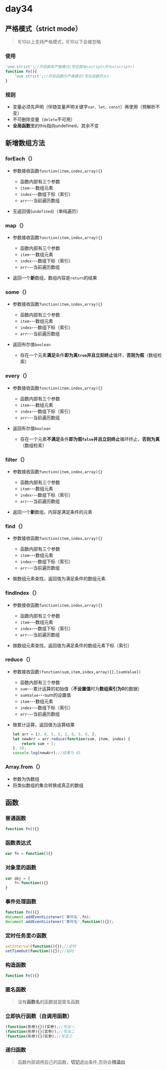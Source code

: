 # day34

## 严格模式（strict mode）

> IE10以上支持严格模式，IE10以下会被忽略

### 使用

```js
'use strict';//开启脚本严格模式(写在脚本<script>开头</script>)
function fn(){
    'use strict';//开启函数内严格模式(写在函数开头)
}
```

### 规则

- 变量必须先声明（伴随变量声明关键字`var、let、const`）再使用（预解析不变）
- 不可删除变量（`delete`不可用）
- **全局函数**里的this指向undefined，其余不变

## 新增数组方法

### forEach（）

- 参数接收函数`function(item,index,array){}`
  - 函数内部有三个参数
  - `item`---数组元素
  - `index`---数组下标（索引）
  - `arr`---当前遍历数组

- 无返回值(`undefined`)（单纯遍历）

### map（）

- 参数接收函数`function(item,index,array){}`
  - 函数内部有三个参数
  - `item`---数组元素
  - `index`---数组下标（索引）
  - `arr`---当前遍历数组

- 返回一个**新**数组，数组内容是`return`的结果

### some（）

- 参数接收函数`function(item,index,array){}`
  - 函数内部有三个参数
  - `item`---数组元素
  - `index`---数组下标（索引）
  - `arr`---当前遍历数组

- 返回布尔值`boolean`
  - 存在一个元素**满足**条件**即为真`true`**并且**立刻终止**循环，**否则为假**（数组检索）

### every（）

- 参数接收函数`function(item,index,array){}`
  - 函数内部有三个参数
  - `item`---数组元素
  - `index`---数组下标（索引）
  - `arr`---当前遍历数组

- 返回布尔值`boolean`
  - 存在一个元素**不满足**条件**即为假`false`**并且**立刻终止**循环终止，**否则为真**（数组检索）

### filter（）

- 参数接收函数`function(item,index,array){}`
  - 函数内部有三个参数
  - `item`---数组元素
  - `index`---数组下标（索引）
  - `arr`---当前遍历数组

- 返回一个**新**数组，内容是满足条件的元素

### find（）

- 参数接收函数`function(item,index,array){}`
  - 函数内部有三个参数
  - `item`---数组元素
  - `index`---数组下标（索引）
  - `arr`---当前遍历数组

- 做数组元素查找，返回值为满足条件的数组元素

### findIndex（）

- 参数接收函数`function(item,index,array){}`
  - 函数内部有三个参数
  - `item`---数组元素
  - `index`---数组下标（索引）
  - `arr`---当前遍历数组

- 做数组元素查找，返回值为满足条件的数组元素下标（索引）

### reduce（）

- 参数接收函数`(function(sum,item,index,array){},[sumValue])`
  - 函数内部有三个参数
  - `sum`---累计运算的初始值（**不设置值**时为**数组索引为0**的数据）
  - `sumValue`---sum的设置值
  - `item`---数组元素
  - `index`---数组下标（索引）
  - `arr`---当前遍历数组

- 做累计运算，返回值为运算结果

  ```js
  let arr = [3, 6, 5, 5, 2, 6, 5, 6, ];
  let newArr = arr.reduce(function(sum, item, index) {
      return sum + 5;
  }, 5);
  console.log(newArr);//结果为 45
  ```

### Array.from（）

- 参数为伪数组
- 将类似数组的集合转换成真正的数组

## 函数

### 普通函数

```js
function fn(){}
```

### 函数表达式

```js
var fn = function(){}
```

### 对象里的函数

```js
var obj = {
    fn:function(){}
}
```

### 事件处理函数

```js
function fn(){}
document.addEventListener('事件名',fn);
document.addEventListener('事件名',function(){});
```

### 定时任务里の函数

```js
setInterval(function(){});//定时
setTimeOut(function(){});//延时
```

### 构造函数

```js
function Fn(){}
```

### 匿名函数

> 没有**函数名**的函数就是匿名函数

### 立即执行函数（自调用函数）

```js
(function(形参){})(实参);//写法一
(function(形参){}(实参));//写法二
!function(形参){}(实参);//写法三
```

### 递归函数

> 函数内部调用自己的函数，**切记**退出条件,否则会**栈溢出**



